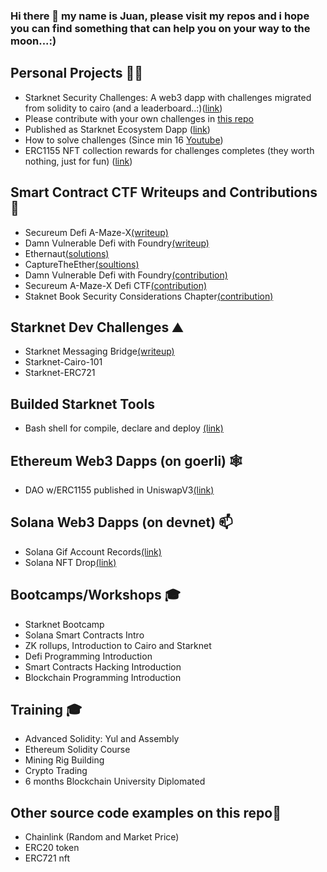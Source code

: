 ### Hi there 👋 my name is Juan, please visit my repos and i hope you can find something that can help you on your way to the moon...:)

## Personal Projects :pirate_flag: ##
-	Starknet Security Challenges: A web3 dapp with challenges migrated from solidity to cairo (and a leaderboard..:)([link](https://starknet-challenges.vercel.app/))
-	Please contribute with your own challenges in [this repo](https://github.com/devnet0x/Starknet-Security-Challenges-Factory/issues)
-	Published as Starknet Ecosystem Dapp ([link](https://www.starknet-ecosystem.com/projects/1750c340-6dfa-4207-b973-0948e183a8d7))
-	How to solve challenges (Since min 16 [Youtube](https://www.youtube.com/watch?v=T-h41OMx2xo))
-	ERC1155 NFT collection rewards for challenges completes (they worth nothing, just for fun) ([link](https://mintsquare.io/collection/starknet-testnet/0x007d85f33b50c06d050cca1889decca8a20e5e08f3546a7f010325cb06e8963f))

## Smart Contract CTF Writeups and Contributions :construction_worker: ##
-	Secureum Defi A-Maze-X[(writeup)](https://github.com/devnet0x/Blockchain/tree/master/ChallengesCTF/A-maze-x)
-	Damn Vulnerable Defi with Foundry[(writeup)](https://github.com/devnet0x/Blockchain/tree/master/ChallengesCTF/DVDF_Foundry)
-	Ethernaut[(solutions)](https://github.com/devnet0x/Blockchain/tree/master/ChallengesCTF/Ethernaut)
-	CaptureTheEther[(soultions)](https://github.com/devnet0x/Blockchain/tree/master/ChallengesCTF/CaptureTheEther)
-	Damn Vulnerable Defi with Foundry[(contribution)](https://github.com/nicolasgarcia214/damn-vulnerable-defi-foundry/graphs/contributors)
-	Secureum A-Maze-X Defi CTF[(contribution)](https://github.com/secureum/DeFi-Security-Summit-Stanford/graphs/contributors)
-	Staknet Book Security Considerations Chapter[(contribution)](https://github.com/starknet-edu/starknetbook/graphs/contributors)

## Starknet Dev Challenges :mountain: ##
- Starknet Messaging Bridge[(writeup)](https://github.com/devnet0x/Blockchain/tree/master/Cairo/starknet_messaging_bridge)
-	Starknet-Cairo-101
-	Starknet-ERC721

## Builded Starknet Tools ##
- Bash shell for compile, declare and deploy [(link)](https://github.com/devnet0x/starknet_build)

## Ethereum Web3 Dapps (on goerli) :spider_web: ##
-	DAO w/ERC1155 published in UniswapV3[(link)](https://jpdao.vercel.app/)

## Solana Web3 Dapps (on devnet) 📫 ##
- Solana Gif Account Records[(link)](https://gifportal-ashen.vercel.app/)
- Solana NFT Drop[(link)](https://jpdrop.vercel.app/)

## Bootcamps/Workshops 🎓 ##
-	Starknet Bootcamp
-	Solana Smart Contracts Intro
-	ZK rollups, Introduction to Cairo and Starknet
-	Defi Programming Introduction 
-	Smart Contracts Hacking Introduction
-	Blockchain Programming Introduction 

## Training 🎓 ##
-	Advanced Solidity: Yul and Assembly 
-	Ethereum Solidity Course
-	Mining Rig Building
-	Crypto Trading
- 6 months Blockchain University Diplomated

## Other source code examples on this repo🔭 ##
-	Chainlink (Random and Market Price)
-	ERC20 token
-	ERC721 nft

<!--
**devnet0x/devnet0x** is a ✨ _special_ ✨ repository because its `README.md` (this file) appears on your GitHub profile.

Here are some ideas to get you started:

- 🔭 I’m currently working on ...
- 🌱 I’m currently learning ...
- 👯 I’m looking to collaborate on ...
- 🤔 I’m looking for help with ...
- 💬 Ask me about ...
- 📫 How to reach me: ...
- 😄 Pronouns: ...
- ⚡ Fun fact: ...
-->
